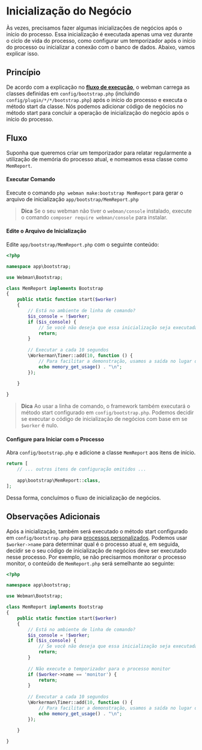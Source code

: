 # Inicialização do Negócio

Às vezes, precisamos fazer algumas inicializações de negócios após o início do processo. Essa inicialização é executada apenas uma vez durante o ciclo de vida do processo, como configurar um temporizador após o início do processo ou inicializar a conexão com o banco de dados. Abaixo, vamos explicar isso.

## Princípio
De acordo com a explicação no **[fluxo de execução](process.md)**, o webman carrega as classes definidas em `config/bootstrap.php` (incluindo `config/plugin/*/*/bootstrap.php`) após o início do processo e executa o método start da classe. Nós podemos adicionar código de negócios no método start para concluir a operação de inicialização do negócio após o início do processo.

## Fluxo
Suponha que queremos criar um temporizador para relatar regularmente a utilização de memória do processo atual, e nomeamos essa classe como `MemReport`.

#### Executar Comando
Execute o comando `php webman make:bootstrap MemReport` para gerar o arquivo de inicialização `app/bootstrap/MemReport.php`

> **Dica**
> Se o seu webman não tiver o `webman/console` instalado, execute o comando `composer require webman/console` para instalar.

#### Edite o Arquivo de Inicialização
Edite `app/bootstrap/MemReport.php` com o seguinte conteúdo:
```php
<?php

namespace app\bootstrap;

use Webman\Bootstrap;

class MemReport implements Bootstrap
{
    public static function start($worker)
    {
        // Está no ambiente de linha de comando?
        $is_console = !$worker;
        if ($is_console) {
            // Se você não deseja que essa inicialização seja executada no ambiente de linha de comando, retorne aqui diretamente.
            return;
        }
        
        // Executar a cada 10 segundos
        \Workerman\Timer::add(10, function () {
            // Para facilitar a demonstração, usamos a saída no lugar do relatório real
            echo memory_get_usage() . "\n";
        });
        
    }

}
```

> **Dica**
> Ao usar a linha de comando, o framework também executará o método start configurado em `config/bootstrap.php`. Podemos decidir se executar o código de inicialização de negócios com base em se `$worker` é nulo.

#### Configure para Iniciar com o Processo
Abra `config/bootstrap.php` e adicione a classe `MemReport` aos itens de início.
```php
return [
    // ... outros itens de configuração omitidos ...
    
    app\bootstrap\MemReport::class,
];
```

Dessa forma, concluímos o fluxo de inicialização de negócios.

## Observações Adicionais
Após a inicialização, também será executado o método start configurado em `config/bootstrap.php` para [processos personalizados](../process.md). Podemos usar `$worker->name` para determinar qual é o processo atual e, em seguida, decidir se o seu código de inicialização de negócios deve ser executado nesse processo. Por exemplo, se não precisarmos monitorar o processo monitor, o conteúdo de `MemReport.php` será semelhante ao seguinte:
```php
<?php

namespace app\bootstrap;

use Webman\Bootstrap;

class MemReport implements Bootstrap
{
    public static function start($worker)
    {
        // Está no ambiente de linha de comando?
        $is_console = !$worker;
        if ($is_console) {
            // Se você não deseja que essa inicialização seja executada no ambiente de linha de comando, retorne aqui diretamente.
            return;
        }
        
        // Não execute o temporizador para o processo monitor
        if ($worker->name == 'monitor') {
            return;
        }
        
        // Executar a cada 10 segundos
        \Workerman\Timer::add(10, function () {
            // Para facilitar a demonstração, usamos a saída no lugar do relatório real
            echo memory_get_usage() . "\n";
        });
        
    }

}
```

